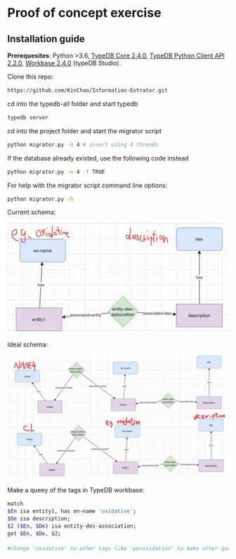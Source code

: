 # Proof of concept exercise

## Installation guide
**Prerequesites**: Python >3.6, [TypeDB Core 2.4.0](https://vaticle.com/download#core), [TypeDB Python Client API 2.2.0](https://docs.vaticle.com/docs/client-api/python), [Workbase 2.4.0](https://vaticle.com/download#workbase) (typeDB Studio).

Clone this repo:
```bash 
https://github.com/KinChao/Information-Extrator.git
```
cd into the typedb-all folder and start typedb
```bash 
typedb server
```
cd into the project folder and start the migrator script

```bash
python migrator.py -n 4 # insert using 4 threads
```
If the database already existed, use the following code instead

```bash
python migrator.py -n 4 -f TRUE
```
For help with the migrator script command line options:

```bash
python migrator.py -h
```


Current schema:

![Query 1](current_schema1.JPG)

Ideal schema:

![Query 1](ideal_schema1.JPG)

Make a queey of the tags in TypeDB workbase:
```bash
match
$En isa entity1, has en-name 'oxidative';
$De isa description;
$2 ($En, $De) isa entity-des-association;
get $En, $De, $2;

#change 'oxidative' to other tags like 'peroxidation' to make other queries.
```





